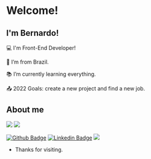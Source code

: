 # Welcome!

 

## I'm Bernardo!

 

:computer: I'm Front-End Developer!

:house_with_garden: I’m from Brazil.

:books: I’m currently learning everything.

:outbox_tray: 2022 Goals: create a new project and find a new job.

## About me

<img src="https://github-readme-stats.vercel.app/api?username=bernardofreire&show_icons=true&theme=tokyonight"/> <img src="https://github-readme-stats-eight-theta.vercel.app/api/top-langs/?username=bernardofreire&layout"/> 


[![Github Badge](https://img.shields.io/badge/-Github-000?style=flat-square&logo=Github&logoColor=white&link=https://github.com/bernardofreire)](https://github.com/bernardofreire)
[![Linkedin Badge](https://img.shields.io/badge/-LinkedIn-blue?style=flat-square&logo=Linkedin&logoColor=white&link=https://www.linkedin.com/in/bernardosfreire/)](https://www.linkedin.com/in/bernardosfreire/)
<a href="mailto:b.bernardo9815@gmail.com" alt="gmail" target="_blank">
<img src="https://img.shields.io/badge/-Gmail-FF0000?style=flat-square&labelColor=FF0000&logo=gmail&logoColor=white&link=mailto:<b.bernardo9815@gmail.com>" />
</a>

- Thanks for visiting.




